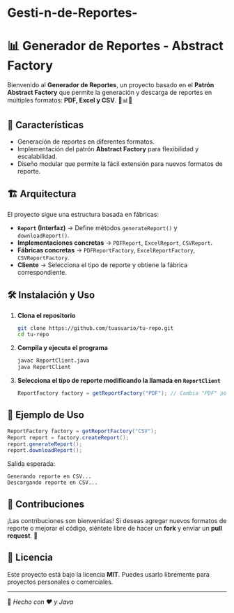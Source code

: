 # Gesti-n-de-Reportes-

# 📊 Generador de Reportes - Abstract Factory

Bienvenido al **Generador de Reportes**, un proyecto basado en el **Patrón Abstract Factory** que permite la generación y descarga de reportes en múltiples formatos: **PDF, Excel y CSV**. 📄📊📁

## 🚀 Características
- Generación de reportes en diferentes formatos.
- Implementación del patrón **Abstract Factory** para flexibilidad y escalabilidad.
- Diseño modular que permite la fácil extensión para nuevos formatos de reporte.

## 🏗️ Arquitectura
El proyecto sigue una estructura basada en fábricas:
- **`Report` (Interfaz)** → Define métodos `generateReport()` y `downloadReport()`.
- **Implementaciones concretas** → `PDFReport`, `ExcelReport`, `CSVReport`.
- **Fábricas concretas** → `PDFReportFactory`, `ExcelReportFactory`, `CSVReportFactory`.
- **Cliente** → Selecciona el tipo de reporte y obtiene la fábrica correspondiente.

## 🛠️ Instalación y Uso
1. **Clona el repositorio**
   ```sh
   git clone https://github.com/tuusuario/tu-repo.git
   cd tu-repo
   ```
2. **Compila y ejecuta el programa**
   ```sh
   javac ReportClient.java
   java ReportClient
   ```
3. **Selecciona el tipo de reporte modificando la llamada en `ReportClient`**
   ```java
   ReportFactory factory = getReportFactory("PDF"); // Cambia "PDF" por "EXCEL" o "CSV"
   ```

## 📜 Ejemplo de Uso
```java
ReportFactory factory = getReportFactory("CSV");
Report report = factory.createReport();
report.generateReport();
report.downloadReport();
```
Salida esperada:
```
Generando reporte en CSV...
Descargando reporte en CSV...
```

## 📌 Contribuciones
¡Las contribuciones son bienvenidas! Si deseas agregar nuevos formatos de reporte o mejorar el código, siéntete libre de hacer un **fork** y enviar un **pull request**. 🚀

## 📝 Licencia
Este proyecto está bajo la licencia **MIT**. Puedes usarlo libremente para proyectos personales o comerciales.

---
📌 *Hecho con ❤️ y Java*

